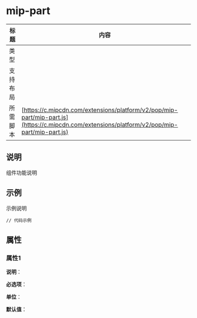 # mip-part

标题|内容
----|----
类型|
支持布局|
所需脚本| [https://c.mipcdn.com/extensions/platform/v2/pop/mip-part/mip-part.js](https://c.mipcdn.com/extensions/platform/v2/pop/mip-part/mip-part.js)

## 说明

组件功能说明

## 示例

示例说明

```
// 代码示例
```

## 属性

### 属性1

**说明**：

**必选项**：

**单位**：

**默认值**：